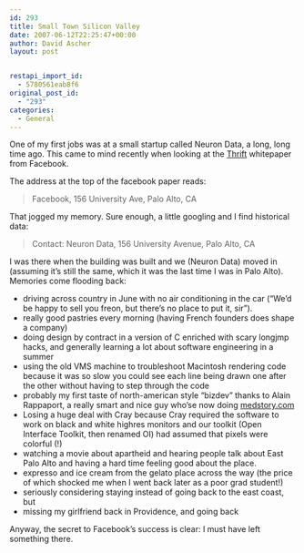 ```yaml
---
id: 293
title: Small Town Silicon Valley
date: 2007-06-12T22:25:47+00:00
author: David Ascher
layout: post


restapi_import_id:
  - 5780561eab8f6
original_post_id:
  - "293"
categories:
  - General
---
```

One of my first jobs was at a small startup called Neuron Data, a long, long time ago. This came to mind recently when looking at the [Thrift](http://developers.facebook.com/thrift/) whitepaper from Facebook.

The address at the top of the facebook paper reads:

> Facebook, 156 University Ave, Palo Alto, CA 

That jogged my memory. Sure enough, a little googling and I find historical data:

> Contact: Neuron Data, 156 University Avenue, Palo Alto, CA 

I was there when the building was built and we (Neuron Data) moved in (assuming it&#8217;s still the same, which it was the last time I was in Palo Alto). Memories come flooding back:

  * driving across country in June with no air conditioning in the car (&#8220;We&#8217;d be happy to sell you freon, but there&#8217;s no place to put it, sir&#8221;). 
  * really good pastries every morning (having French founders does shape a company) 
  * doing design by contract in a version of C enriched with scary longjmp hacks, and generally learning a lot about software engineering in a summer 
  * using the old VMS machine to troubleshoot Macintosh rendering code because it was so slow you could see each line being drawn one after the other without having to step through the code 
  * probably my first taste of north-american style &#8220;bizdev&#8221; thanks to Alain Rappaport, a really smart and nice guy who&#8217;se now doing [medstory.com](http://medstory.com/) 
  * Losing a huge deal with Cray because Cray required the software to work on black and white highres monitors and our toolkit (Open Interface Toolkit, then renamed OI) had assumed that pixels were colorful (!) 
  * watching a movie about apartheid and hearing people talk about East Palo Alto and having a hard time feeling good about the place. 
  * expresso and ice cream from the gelato place across the way (the price of which shocked me when I went back later as a poor grad student!) 
  * seriously considering staying instead of going back to the east coast, but 
  * missing my girlfriend back in Providence, and going back 

Anyway, the secret to Facebook&#8217;s success is clear: I must have left something there.